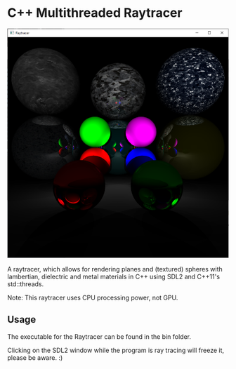# C++ Multithreaded Raytracer

![Raytracer screenshot](raytracer.png)

A raytracer, which allows for rendering planes and (textured) spheres with lambertian, dielectric and metal materials in C++ using SDL2 and C++11's std::threads.

Note: This raytracer uses CPU processing power, not GPU.

## Usage
The executable for the Raytracer can be found in the bin folder.

Clicking on the SDL2 window while the program is ray tracing will freeze it, please be aware. :)
